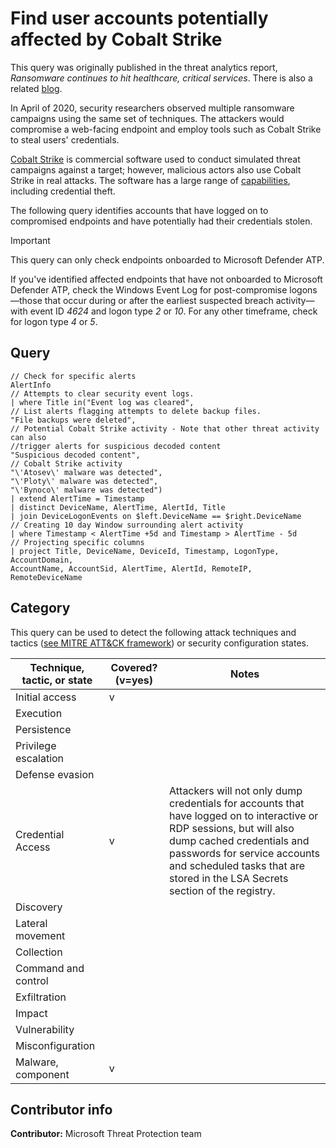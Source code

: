 # Find user accounts potentially affected by Cobalt Strike

This query was originally published in the threat analytics report, *Ransomware continues to hit healthcare, critical services*. There is also a related [blog](https://www.microsoft.com/security/blog/2020/04/28/ransomware-groups-continue-to-target-healthcare-critical-services-heres-how-to-reduce-risk/).

In April of 2020, security researchers observed multiple ransomware campaigns using the same set of techniques. The attackers would compromise a web-facing endpoint and employ tools such as Cobalt Strike to steal users' credentials.

[Cobalt Strike](https://www.cobaltstrike.com/) is commercial software used to conduct simulated threat campaigns against a target; however, malicious actors also use Cobalt Strike in real attacks. The software has a large range of [capabilities](https://attack.mitre.org/software/S0154/), including credential theft.

The following query identifies accounts that have logged on to compromised endpoints and have potentially had their credentials stolen.

> [!IMPORTANT]
> This query can only check endpoints onboarded to Microsoft Defender ATP.
>
> ​If you've identified affected endpoints that have not onboarded to Microsoft Defender ATP, check the Windows Event Log for post-compromise logons—those that occur during or after the earliest suspected breach activity—with event ID *4624* and logon type *2* or *10*. For any other timeframe, check for logon type *4* or *5*.

## Query

```Kusto
// Check for specific alerts
AlertInfo
// Attempts to clear security event logs.
| where Title in("Event log was cleared", 
// List alerts flagging attempts to delete backup files.
"File backups were deleted", 
// Potential Cobalt Strike activity - Note that other threat activity can also 
//trigger alerts for suspicious decoded content
"Suspicious decoded content", 
// Cobalt Strike activity
"\'Atosev\' malware was detected", 
"\'Ploty\' malware was detected", 
"\'Bynoco\' malware was detected")
| extend AlertTime = Timestamp
| distinct DeviceName, AlertTime, AlertId, Title
| join DeviceLogonEvents on $left.DeviceName == $right.DeviceName
// Creating 10 day Window surrounding alert activity
| where Timestamp < AlertTime +5d and Timestamp > AlertTime - 5d 
// Projecting specific columns
| project Title, DeviceName, DeviceId, Timestamp, LogonType, AccountDomain, 
AccountName, AccountSid, AlertTime, AlertId, RemoteIP, RemoteDeviceName
```

## Category

This query can be used to detect the following attack techniques and tactics ([see MITRE ATT&CK framework](https://attack.mitre.org/)) or security configuration states.

| Technique, tactic, or state | Covered? (v=yes) | Notes |
|-|-|-|
| Initial access | v |  |
| Execution |  |  |
| Persistence |  |  |
| Privilege escalation |  |  |
| Defense evasion |  |  |
| Credential Access | v | Attackers will not only dump credentials for accounts that have logged on to interactive or RDP sessions, but will also dump cached credentials and passwords for service accounts and scheduled tasks that are stored in the LSA Secrets section of the registry. |
| Discovery |  |  |
| Lateral movement |  |  |
| Collection |  |  |
| Command and control |  |  |
| Exfiltration |  |  |
| Impact |  |  |
| Vulnerability |  |  |
| Misconfiguration |  |  |
| Malware, component | v |  |

## Contributor info

**Contributor:** Microsoft Threat Protection team
